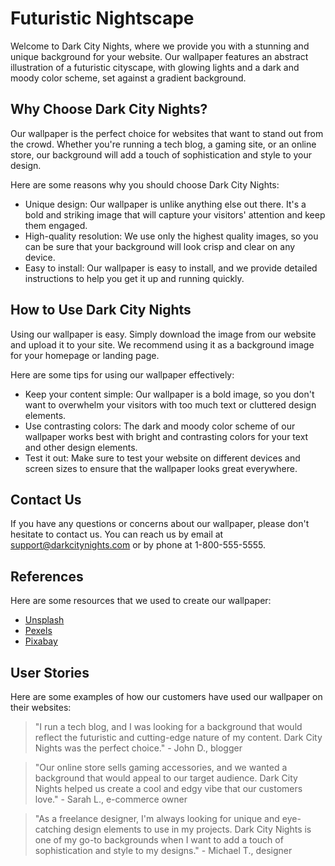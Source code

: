 <!--font:Creepster-->

# Futuristic Nightscape

Welcome to Dark City Nights, where we provide you with a stunning and unique background for your website. Our wallpaper features an abstract illustration of a futuristic cityscape, with glowing lights and a dark and moody color scheme, set against a gradient background.

## Why Choose Dark City Nights?

Our wallpaper is the perfect choice for websites that want to stand out from the crowd. Whether you're running a tech blog, a gaming site, or an online store, our background will add a touch of sophistication and style to your design.

Here are some reasons why you should choose Dark City Nights:

- Unique design: Our wallpaper is unlike anything else out there. It's a bold and striking image that will capture your visitors' attention and keep them engaged.
- High-quality resolution: We use only the highest quality images, so you can be sure that your background will look crisp and clear on any device.
- Easy to install: Our wallpaper is easy to install, and we provide detailed instructions to help you get it up and running quickly.

## How to Use Dark City Nights

Using our wallpaper is easy. Simply download the image from our website and upload it to your site. We recommend using it as a background image for your homepage or landing page.

Here are some tips for using our wallpaper effectively:

- Keep your content simple: Our wallpaper is a bold image, so you don't want to overwhelm your visitors with too much text or cluttered design elements.
- Use contrasting colors: The dark and moody color scheme of our wallpaper works best with bright and contrasting colors for your text and other design elements.
- Test it out: Make sure to test your website on different devices and screen sizes to ensure that the wallpaper looks great everywhere.

## Contact Us

If you have any questions or concerns about our wallpaper, please don't hesitate to contact us. You can reach us by email at support@darkcitynights.com or by phone at 1-800-555-5555.

## References

Here are some resources that we used to create our wallpaper:

- [Unsplash](https://unsplash.com/)
- [Pexels](https://www.pexels.com/)
- [Pixabay](https://pixabay.com/)

## User Stories

Here are some examples of how our customers have used our wallpaper on their websites:

> "I run a tech blog, and I was looking for a background that would reflect the futuristic and cutting-edge nature of my content. Dark City Nights was the perfect choice." - John D., blogger

> "Our online store sells gaming accessories, and we wanted a background that would appeal to our target audience. Dark City Nights helped us create a cool and edgy vibe that our customers love." - Sarah L., e-commerce owner

> "As a freelance designer, I'm always looking for unique and eye-catching design elements to use in my projects. Dark City Nights is one of my go-to backgrounds when I want to add a touch of sophistication and style to my designs." - Michael T., designer

<!--

Write me content for website with wallpaper which alt text is:

"A wallpaper featuring an abstract illustration of a futuristic cityscape, with glowing lights and a dark and moody color scheme, set against a gradient background."

The name/title of the page should not be 1:1 copy of the alt text but rather a real content of the website which is using this wallpaper.

- Use markdown format 
- Start with heading
- Heading should be short and concise
- The content should look like a real website 
- The website should not be about the wallpaper, wallpaper is just a related background
- Heading should be contain work "wallpaper" or "background"
- Include real sections like references, contact, user stories, etc. use things relevant to the page purpose.
- Feel free to use structure like headings, bullets, numbering, blockquotes, paragraphs, horizontal lines, etc.
- You can use formatting like bold or _italic_
- You can include UTF-8 emojis
- Links should be only #hash anchors (and you can refer to the document itself)
- Do not include images


---


# Dark City Nights: A Futuristic Background for Your Website

Welcome to Dark City Nights, where we provide you with a stunning and unique background for your website. Our wallpaper features an abstract illustration of a futuristic cityscape, with glowing lights and a dark and moody color scheme, set against a gradient background.

## Why Choose Dark City Nights?

Our wallpaper is the perfect choice for websites that want to stand out from the crowd. Whether you're running a tech blog, a gaming site, or an online store, our background will add a touch of sophistication and style to your design.

Here are some reasons why you should choose Dark City Nights:

- Unique design: Our wallpaper is unlike anything else out there. It's a bold and striking image that will capture your visitors' attention and keep them engaged.
- High-quality resolution: We use only the highest quality images, so you can be sure that your background will look crisp and clear on any device.
- Easy to install: Our wallpaper is easy to install, and we provide detailed instructions to help you get it up and running quickly.

## How to Use Dark City Nights

Using our wallpaper is easy. Simply download the image from our website and upload it to your site. We recommend using it as a background image for your homepage or landing page.

Here are some tips for using our wallpaper effectively:

- Keep your content simple: Our wallpaper is a bold image, so you don't want to overwhelm your visitors with too much text or cluttered design elements.
- Use contrasting colors: The dark and moody color scheme of our wallpaper works best with bright and contrasting colors for your text and other design elements.
- Test it out: Make sure to test your website on different devices and screen sizes to ensure that the wallpaper looks great everywhere.

## Contact Us

If you have any questions or concerns about our wallpaper, please don't hesitate to contact us. You can reach us by email at support@darkcitynights.com or by phone at 1-800-555-5555.

## References

Here are some resources that we used to create our wallpaper:

- [Unsplash](https://unsplash.com/)
- [Pexels](https://www.pexels.com/)
- [Pixabay](https://pixabay.com/)

## User Stories

Here are some examples of how our customers have used our wallpaper on their websites:

> "I run a tech blog, and I was looking for a background that would reflect the futuristic and cutting-edge nature of my content. Dark City Nights was the perfect choice." - John D., blogger

> "Our online store sells gaming accessories, and we wanted a background that would appeal to our target audience. Dark City Nights helped us create a cool and edgy vibe that our customers love." - Sarah L., e-commerce owner

> "As a freelance designer, I'm always looking for unique and eye-catching design elements to use in my projects. Dark City Nights is one of my go-to backgrounds when I want to add a touch of sophistication and style to my designs." - Michael T., designer

-->
